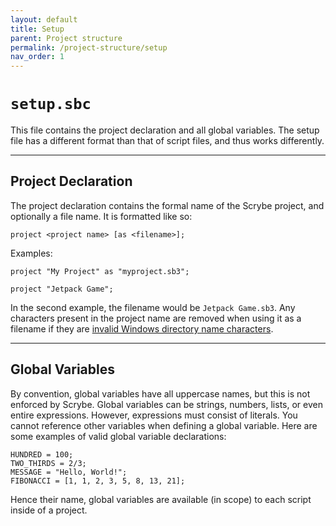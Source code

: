 ```yaml
---
layout: default
title: Setup
parent: Project structure
permalink: /project-structure/setup
nav_order: 1
---
```


# `setup.sbc`

This file contains the project declaration and all global variables. The setup file has a different format than that of script files, and thus works differently.

<hr>

## Project Declaration

The project declaration contains the formal name of the Scrybe project, and optionally a file name. It is formatted like so:

```scrybe
project <project name> [as <filename>];
```

Examples:

```scrybe
project "My Project" as "myproject.sb3";
```

```scrybe
project "Jetpack Game";
```

In the second example, the filename would be `Jetpack Game.sb3`. Any characters present in the project name are removed when using it as a filename if they are [invalid Windows directory name characters](https://stackoverflow.com/a/32565700).

<hr>

## Global Variables

By convention, global variables have all uppercase names, but this is not enforced by Scrybe. Global variables can be strings, numbers, lists, or even entire expressions. However, expressions must consist of literals. You cannot reference other variables when defining a global variable. Here are some examples of valid global variable declarations:

```scrybe
HUNDRED = 100;
TWO_THIRDS = 2/3;
MESSAGE = "Hello, World!";
FIBONACCI = [1, 1, 2, 3, 5, 8, 13, 21];
```

Hence their name, global variables are available (in scope) to each script inside of a project.
